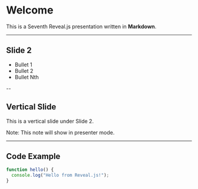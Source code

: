 # Welcome

This is a Seventh Reveal.js presentation written in **Markdown**.

---

## Slide 2

- Bullet 1
- Bullet 2
- Bullet Nth

--

## Vertical Slide

This is a vertical slide under Slide 2.

Note: This note will show in presenter mode.

---

## Code Example

```js
function hello() {
  console.log("Hello from Reveal.js!");
}
```
